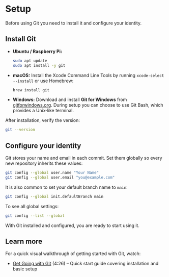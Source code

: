 # Setup

Before using Git you need to install it and configure your identity.

## Install Git

* **Ubuntu / Raspberry Pi:**

  ```bash
  sudo apt update
  sudo apt install -y git
  ```

* **macOS:** Install the Xcode Command Line Tools by running
  `xcode-select --install` or use Homebrew:

  ```bash
  brew install git
  ```

* **Windows:** Download and install **Git for Windows** from
  [gitforwindows.org](https://gitforwindows.org/).  During setup you
  can choose to use Git Bash, which provides a Unix‑like terminal.

After installation, verify the version:

```bash
git --version
```

## Configure your identity

Git stores your name and email in each commit.  Set them globally so
every new repository inherits these values:

```bash
git config --global user.name "Your Name"
git config --global user.email "you@example.com"
```

It is also common to set your default branch name to `main`:

```bash
git config --global init.defaultBranch main
```

To see all global settings:

```bash
git config --list --global
```

With Git installed and configured, you are ready to start using it.

## Learn more

For a quick visual walkthrough of getting started with Git, watch:
* [Get Going with Git](https://git-scm.com/videos) (4:26) – Quick start guide covering installation and basic setup
